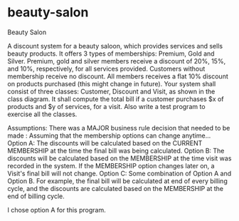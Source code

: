 # beauty-salon
Beauty Salon


A discount system for a beauty saloon, which provides services and sells beauty products. It offers 3 types of memberships: Premium, Gold and Silver. Premium, gold and silver members receive a discount of 20%, 15%, and 10%, respectively, for all services provided. Customers without membership receive no discount. All members receives a flat 10% discount on products purchased (this might change in future). Your system shall consist of three classes: Customer, Discount and Visit, as shown in the class diagram. It shall compute the total bill if a customer purchases $x of products and $y of services, for a visit. Also write a test program to exercise all the classes.

Assumptions: There was a MAJOR business rule decision that needed to be made : Assuming that the membership options can change anytime...
Option A: The discounts will be calculated based on the CURRENT MEMBERSHIP at the time the final bill was being calculated.
Option B: The discounts will be calculated based on the MEMBERSHIP at the time visit was recorded in the system. If the MEMBERSHIP option changes later on, a Visit's final bill will not change.
Option C: Some combination of Option A and Option B. For example, the final bill will be calculated at end of every billing cycle, and the discounts are calculated based on the MEMBERSHIP at the end of billing cycle.

I chose option A for this program.

